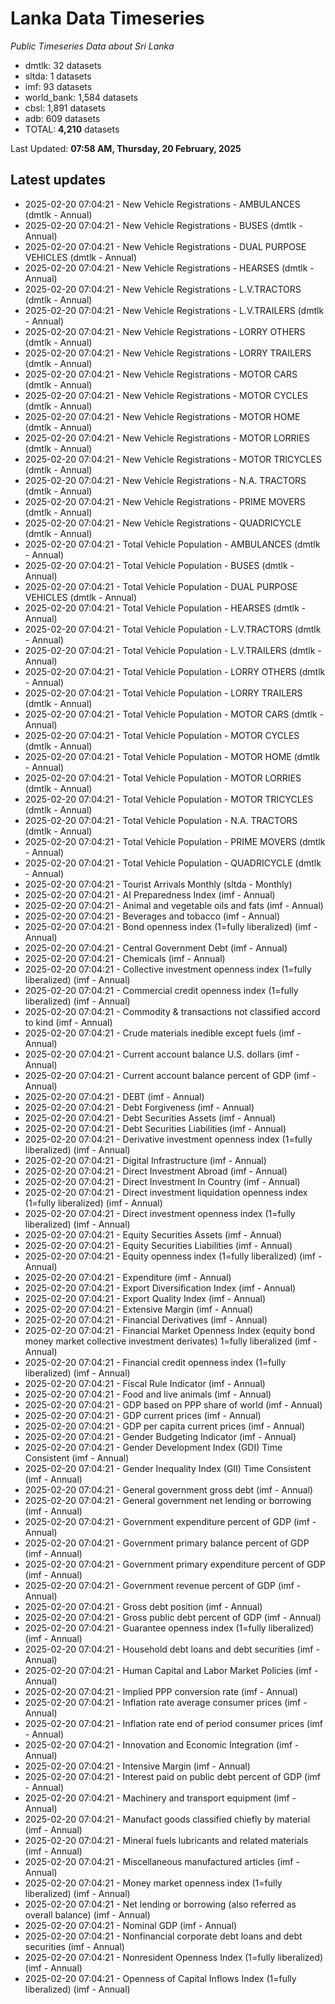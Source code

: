 # Lanka Data Timeseries
*Public Timeseries Data about Sri Lanka*

* dmtlk: 32 datasets
* sltda: 1 datasets
* imf: 93 datasets
* world_bank: 1,584 datasets
* cbsl: 1,891 datasets
* adb: 609 datasets
* TOTAL: **4,210** datasets

Last Updated: **07:58 AM, Thursday, 20 February, 2025**

## Latest updates

* 2025-02-20 07:04:21 - New Vehicle Registrations - AMBULANCES (dmtlk - Annual)
* 2025-02-20 07:04:21 - New Vehicle Registrations - BUSES (dmtlk - Annual)
* 2025-02-20 07:04:21 - New Vehicle Registrations - DUAL PURPOSE VEHICLES (dmtlk - Annual)
* 2025-02-20 07:04:21 - New Vehicle Registrations - HEARSES (dmtlk - Annual)
* 2025-02-20 07:04:21 - New Vehicle Registrations - L.V.TRACTORS (dmtlk - Annual)
* 2025-02-20 07:04:21 - New Vehicle Registrations - L.V.TRAILERS (dmtlk - Annual)
* 2025-02-20 07:04:21 - New Vehicle Registrations - LORRY OTHERS (dmtlk - Annual)
* 2025-02-20 07:04:21 - New Vehicle Registrations - LORRY TRAILERS (dmtlk - Annual)
* 2025-02-20 07:04:21 - New Vehicle Registrations - MOTOR CARS (dmtlk - Annual)
* 2025-02-20 07:04:21 - New Vehicle Registrations - MOTOR CYCLES (dmtlk - Annual)
* 2025-02-20 07:04:21 - New Vehicle Registrations - MOTOR HOME (dmtlk - Annual)
* 2025-02-20 07:04:21 - New Vehicle Registrations - MOTOR LORRIES (dmtlk - Annual)
* 2025-02-20 07:04:21 - New Vehicle Registrations - MOTOR TRICYCLES (dmtlk - Annual)
* 2025-02-20 07:04:21 - New Vehicle Registrations - N.A. TRACTORS (dmtlk - Annual)
* 2025-02-20 07:04:21 - New Vehicle Registrations - PRIME MOVERS (dmtlk - Annual)
* 2025-02-20 07:04:21 - New Vehicle Registrations - QUADRICYCLE (dmtlk - Annual)
* 2025-02-20 07:04:21 - Total Vehicle Population - AMBULANCES (dmtlk - Annual)
* 2025-02-20 07:04:21 - Total Vehicle Population - BUSES (dmtlk - Annual)
* 2025-02-20 07:04:21 - Total Vehicle Population - DUAL PURPOSE VEHICLES (dmtlk - Annual)
* 2025-02-20 07:04:21 - Total Vehicle Population - HEARSES (dmtlk - Annual)
* 2025-02-20 07:04:21 - Total Vehicle Population - L.V.TRACTORS (dmtlk - Annual)
* 2025-02-20 07:04:21 - Total Vehicle Population - L.V.TRAILERS (dmtlk - Annual)
* 2025-02-20 07:04:21 - Total Vehicle Population - LORRY OTHERS (dmtlk - Annual)
* 2025-02-20 07:04:21 - Total Vehicle Population - LORRY TRAILERS (dmtlk - Annual)
* 2025-02-20 07:04:21 - Total Vehicle Population - MOTOR CARS (dmtlk - Annual)
* 2025-02-20 07:04:21 - Total Vehicle Population - MOTOR CYCLES (dmtlk - Annual)
* 2025-02-20 07:04:21 - Total Vehicle Population - MOTOR HOME (dmtlk - Annual)
* 2025-02-20 07:04:21 - Total Vehicle Population - MOTOR LORRIES (dmtlk - Annual)
* 2025-02-20 07:04:21 - Total Vehicle Population - MOTOR TRICYCLES (dmtlk - Annual)
* 2025-02-20 07:04:21 - Total Vehicle Population - N.A. TRACTORS (dmtlk - Annual)
* 2025-02-20 07:04:21 - Total Vehicle Population - PRIME MOVERS (dmtlk - Annual)
* 2025-02-20 07:04:21 - Total Vehicle Population - QUADRICYCLE (dmtlk - Annual)
* 2025-02-20 07:04:21 - Tourist Arrivals Monthly (sltda - Monthly)
* 2025-02-20 07:04:21 - AI Preparedness Index (imf - Annual)
* 2025-02-20 07:04:21 - Animal and vegetable oils and fats (imf - Annual)
* 2025-02-20 07:04:21 - Beverages and tobacco (imf - Annual)
* 2025-02-20 07:04:21 - Bond openness index (1=fully liberalized) (imf - Annual)
* 2025-02-20 07:04:21 - Central Government Debt (imf - Annual)
* 2025-02-20 07:04:21 - Chemicals (imf - Annual)
* 2025-02-20 07:04:21 - Collective investment openness index (1=fully liberalized) (imf - Annual)
* 2025-02-20 07:04:21 - Commercial credit openness index (1=fully liberalized) (imf - Annual)
* 2025-02-20 07:04:21 - Commodity & transactions not classified accord to kind (imf - Annual)
* 2025-02-20 07:04:21 - Crude materials inedible except fuels (imf - Annual)
* 2025-02-20 07:04:21 - Current account balance U.S. dollars (imf - Annual)
* 2025-02-20 07:04:21 - Current account balance percent of GDP (imf - Annual)
* 2025-02-20 07:04:21 - DEBT (imf - Annual)
* 2025-02-20 07:04:21 - Debt Forgiveness (imf - Annual)
* 2025-02-20 07:04:21 - Debt Securities Assets (imf - Annual)
* 2025-02-20 07:04:21 - Debt Securities Liabilities (imf - Annual)
* 2025-02-20 07:04:21 - Derivative investment openness index (1=fully liberalized) (imf - Annual)
* 2025-02-20 07:04:21 - Digital Infrastructure (imf - Annual)
* 2025-02-20 07:04:21 - Direct Investment Abroad (imf - Annual)
* 2025-02-20 07:04:21 - Direct Investment In Country (imf - Annual)
* 2025-02-20 07:04:21 - Direct investment liquidation openness index (1=fully liberalized) (imf - Annual)
* 2025-02-20 07:04:21 - Direct investment openness index (1=fully liberalized) (imf - Annual)
* 2025-02-20 07:04:21 - Equity Securities Assets (imf - Annual)
* 2025-02-20 07:04:21 - Equity Securities Liabilities (imf - Annual)
* 2025-02-20 07:04:21 - Equity openness index (1=fully liberalized) (imf - Annual)
* 2025-02-20 07:04:21 - Expenditure (imf - Annual)
* 2025-02-20 07:04:21 - Export Diversification Index (imf - Annual)
* 2025-02-20 07:04:21 - Export Quality Index (imf - Annual)
* 2025-02-20 07:04:21 - Extensive Margin (imf - Annual)
* 2025-02-20 07:04:21 - Financial Derivatives (imf - Annual)
* 2025-02-20 07:04:21 - Financial Market Openness Index (equity bond money market collective investment derivates) 1=fully liberalized (imf - Annual)
* 2025-02-20 07:04:21 - Financial credit openness index (1=fully liberalized) (imf - Annual)
* 2025-02-20 07:04:21 - Fiscal Rule Indicator (imf - Annual)
* 2025-02-20 07:04:21 - Food and live animals (imf - Annual)
* 2025-02-20 07:04:21 - GDP based on PPP share of world (imf - Annual)
* 2025-02-20 07:04:21 - GDP current prices (imf - Annual)
* 2025-02-20 07:04:21 - GDP per capita current prices (imf - Annual)
* 2025-02-20 07:04:21 - Gender Budgeting Indicator (imf - Annual)
* 2025-02-20 07:04:21 - Gender Development Index (GDI) Time Consistent (imf - Annual)
* 2025-02-20 07:04:21 - Gender Inequality Index (GII) Time Consistent (imf - Annual)
* 2025-02-20 07:04:21 - General government gross debt (imf - Annual)
* 2025-02-20 07:04:21 - General government net lending or borrowing (imf - Annual)
* 2025-02-20 07:04:21 - Government expenditure percent of GDP (imf - Annual)
* 2025-02-20 07:04:21 - Government primary balance percent of GDP (imf - Annual)
* 2025-02-20 07:04:21 - Government primary expenditure percent of GDP (imf - Annual)
* 2025-02-20 07:04:21 - Government revenue percent of GDP (imf - Annual)
* 2025-02-20 07:04:21 - Gross debt position (imf - Annual)
* 2025-02-20 07:04:21 - Gross public debt percent of GDP (imf - Annual)
* 2025-02-20 07:04:21 - Guarantee openness index (1=fully liberalized) (imf - Annual)
* 2025-02-20 07:04:21 - Household debt loans and debt securities (imf - Annual)
* 2025-02-20 07:04:21 - Human Capital and Labor Market Policies (imf - Annual)
* 2025-02-20 07:04:21 - Implied PPP conversion rate (imf - Annual)
* 2025-02-20 07:04:21 - Inflation rate average consumer prices (imf - Annual)
* 2025-02-20 07:04:21 - Inflation rate end of period consumer prices (imf - Annual)
* 2025-02-20 07:04:21 - Innovation and Economic Integration (imf - Annual)
* 2025-02-20 07:04:21 - Intensive Margin (imf - Annual)
* 2025-02-20 07:04:21 - Interest paid on public debt percent of GDP (imf - Annual)
* 2025-02-20 07:04:21 - Machinery and transport equipment (imf - Annual)
* 2025-02-20 07:04:21 - Manufact goods classified chiefly by material (imf - Annual)
* 2025-02-20 07:04:21 - Mineral fuels lubricants and related materials (imf - Annual)
* 2025-02-20 07:04:21 - Miscellaneous manufactured articles (imf - Annual)
* 2025-02-20 07:04:21 - Money market openness index (1=fully liberalized) (imf - Annual)
* 2025-02-20 07:04:21 - Net lending or borrowing (also referred as overall balance) (imf - Annual)
* 2025-02-20 07:04:21 - Nominal GDP (imf - Annual)
* 2025-02-20 07:04:21 - Nonfinancial corporate debt loans and debt securities (imf - Annual)
* 2025-02-20 07:04:21 - Nonresident Openness Index (1=fully liberalized) (imf - Annual)
* 2025-02-20 07:04:21 - Openness of Capital Inflows Index (1=fully liberalized) (imf - Annual)